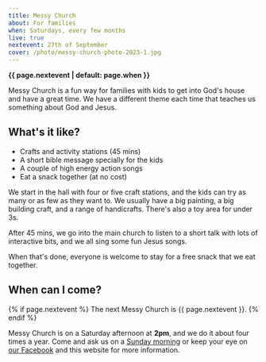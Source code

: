 ```yaml
---
title: Messy Church
about: For families
when: Saturdays, every few months
live: true
nextevent: 27th of September
cover: /photo/messy-church-photo-2023-1.jpg
---
```


**{{ page.nextevent | default: page.when }}**

Messy Church is a fun way for families with kids to get into God's house and have a great time. We have a different theme each time that teaches us something about God and Jesus.

## What's it like?

- Crafts and activity stations (45 mins)
- A short bible message specially for the kids
- A couple of high energy action songs
- Eat a snack together (at no cost)

We start in the hall with four or five craft stations, and the kids can try as many or as few as they want to. We usually have a big painting, a big building craft, and a range of handicrafts. There's also a toy area for under 3s.

After 45 mins, we go into the main church to listen to a short talk with lots of interactive bits, and we all sing some fun Jesus songs.

When that's done, everyone is welcome to stay for a free snack that we eat together.

## When can I come?

{% if page.nextevent %}
The next Messy Church is {{ page.nextevent }}.
{% endif %}

Messy Church is on a Saturday afternoon at **2pm**, and we do it about four times a year. Come and ask us on a [Sunday morning][sm] or keep your eye on [our Facebook][fb] and this website for more information.

[sm]: /services/familyservice
[fb]: https://www.facebook.com/canningroad
